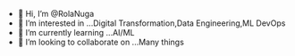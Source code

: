 - 👋 Hi, I’m @RolaNuga
- 👀 I’m interested in ...Digital Transformation,Data Engineering,ML DevOps
- 🌱 I’m currently learning ...AI/ML
- 💞️ I’m looking to collaborate on ...Many things

<!---
RolaNuga/RolaNuga is a ✨ special ✨ repository because its `README.md` (this file) appears on your GitHub profile.
You can click the Preview link to take a look at your changes.
--->
